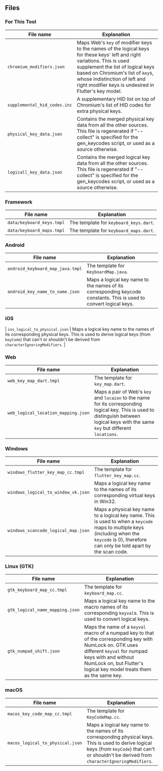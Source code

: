 ## Files

### For This Tool

| File name | Explanation |
| ---- | ---- |
| `chromium_modifiers.json` | Maps Web's `key` of modifier keys to the names of the logical keys for these keys' left and right variations. This is used supplement the list of logical keys based on Chromium's list of `key`s, whose indistinction of left and right modifier keys is undesired in Flutter's key model.|
| `supplemental_hid_codes.inc` | A supplementary HID list on top of Chromium's list of HID codes for extra physical keys.|
| `physical_key_data.json` | Contains the merged physical key data from all the other sources. This file is regenerated if "--collect" is specified for the gen_keycodes script, or used as a source otherwise. |
| `logicall_key_data.json` | Contains the merged logical key data from all the other sources. This file is regenerated if "--collect" is specified for the gen_keycodes script, or used as a source otherwise. |

### Framework

| File name | Explanation |
| ---- | ---- |
| `data/keyboard_keys.tmpl` | The template for `keyboard_keys.dart`. |
| `data/keyboard_maps.tmpl` | The template for `keyboard_maps.dart`. |


### Android

| File name | Explanation |
| ---- | ---- |
| `android_keyboard_map_java.tmpl` | The template for `KeyboardMap.java`. |
| `android_key_name_to_name.json` | Maps a logical key name to the names of its corresponding keycode constants. This is used to convert logical keys.|


### iOS
| `ios_logical_to_physical.json` | Maps a logical key name to the names of its corresponding physical keys. This is used to derive logical keys (from `keyCode`) that can't or shouldn't be derived from `characterIgnoringModifiers`. |

### Web

| File name | Explanation |
| ---- | ---- |
| `web_key_map_dart.tmpl` | The template for `key_map.dart`. |
| `web_logical_location_mapping.json` | Maps a pair of Web's `key` and `locaion` to the name for its corresponding logical key. This is used to distinguish between logical keys with the same `key` but different `locations`. |

### Windows

| File name | Explanation |
| ---- | ---- |
| `windows_flutter_key_map_cc.tmpl` | The template for `flutter_key_map.cc`. |
| `windows_logical_to_window_vk.json` | Maps a logical key name to the names of its corresponding virtual keys in Win32. |
| `windows_scancode_logical_map.json` | Maps a physical key name to a logical key name. This is used to when a `keycode` maps to multiple keys (including when the `keycode` is 0), therefore can only be told apart by the scan code. |

### Linux (GTK)

| File name | Explanation |
| ---- | ---- |
| `gtk_keyboard_map_cc.tmpl` | The template for `keyboard_map.cc`. |
| `gtk_logical_name_mapping.json` | Maps a logical key name to the macro names of its corresponding `keyval`s. This is used to convert logical keys.|
| `gtk_numpad_shift.json` | Maps the name of a `keyval` macro of a numpad key to that of the corresponding key with NumLock on. GTK uses different `keyval` for numpad keys with and without NumLock on, but Flutter's logical key model treats them as the same key.|

### macOS

| File name | Explanation |
| ---- | ---- |
| `macos_key_code_map_cc.tmpl` | The template for `KeyCodeMap.cc`. |
| `macos_logical_to_physical.json` | Maps a logical key name to the names of its corresponding physical keys. This is used to derive logical keys (from `keyCode`) that can't or shouldn't be derived from `characterIgnoringModifiers`. |
